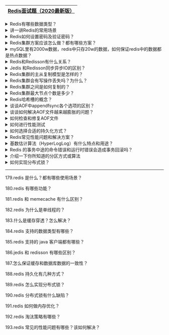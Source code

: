 
[Redis面试题（2020最新版）](https://thinkwon.blog.csdn.net/article/details/103522351)|
---|

<details>
<summary>Redis有哪些数据类型？</summary>

string，list，set，sorted set（Zset），hash

</details>

<details>
<summary>讲一讲Redis的常用场景</summary>

简单kv字符存储、Session会话记录、Token保持、热点数据存储、网页缓存、数据行缓存、排名、高速队列、分布式锁、计数器、发布订阅……

</details>

<details>
<summary>Redis如何设置密码及验证密码？</summary>

设置密码：config set requirepass 123456

授权密码：auth 123456

</details>

<details>
<summary>Redis集群方案应该怎么做？都有哪些方案？</summary>
  
1.twemproxy，大概概念是，它类似于一个代理方式，使用方法和普通redis无任何区别，设置好它下属的多个redis实例后，使用时在本需要连接redis的地方改为连接twemproxy，它会以一个代理的身份接收请求并使用一致性hash算法，将请求转接到具体redis，将结果再返回twemproxy。使用方式简便(相对redis只需修改连接端口)，对旧项目扩展的首选。 问题：twemproxy自身单端口实例的压力，使用一致性hash后，对redis节点数量改变时候的计算值的改变，数据无法自动移动到新的节点。
 

2.codis，目前用的最多的集群方案，基本和twemproxy一致的效果，但它支持在 节点数量改变情况下，旧节点数据可恢复到新hash节点。
 

3.redis cluster3.0自带的集群，特点在于他的分布式算法不是一致性hash，而是hash槽的概念，以及自身支持节点设置从节点。具体看官方文档介绍。
 

4.在业务代码层实现，起几个毫无关联的redis实例，在代码层，对key 进行hash计算，然后去对应的redis实例操作数据。 这种方式对hash层代码要求比较高，考虑部分包括，节点失效后的替代算法方案，数据震荡后的自动脚本恢复，实例的监控，等等。

</details>

<details>
<summary>mySQL里有2000w数据，redis中只存20w的数据，如何保证redis中的数据都是热点数据？</summary>
  
redis内存数据集大小上升到一定大小的时候，就会施行数据淘汰策略。

相关知识：redis 内存数据集大小上升到一定大小的时候，就会施行数据淘汰策略。redis 提供 6种数据淘汰策略：

voltile-lru：从已设置过期时间的数据集（server.db[i].expires）中挑选最近最少使用的数据淘汰

volatile-ttl：从已设置过期时间的数据集（server.db[i].expires）中挑选将要过期的数据淘汰

volatile-random：从已设置过期时间的数据集（server.db[i].expires）中任意选择数据淘汰

allkeys-lru：从数据集（server.db[i].dict）中挑选最近最少使用的数据淘汰

allkeys-random：从数据集（server.db[i].dict）中任意选择数据淘汰

no-enviction（驱逐）：禁止驱逐数据
  
</details>  

<details>
<summary>Redis和Redisson有什么关系？</summary>

Redisson是一个高级的分布式协调Redis客户端，能帮助用户在分布式环境中轻松实现一些Java的数据结构对象 (Bloom filter, BitSet, Set, SetMultimap, ScoredSortedSet, SortedSet, Map, ConcurrentMap, List, ListMultimap, Queue, BlockingQueue, Deque, BlockingDeque, Semaphore, Lock, ReadWriteLock, AtomicLong, CountDownLatch, Publish / Subscribe, HyperLogLog)

</details>  


<details>
<summary>Jedis 和Redisson同步异步IO的区别？</summary>

Jedis使用阻塞的I/O，且其方法调用都是同步的，程序流需要等到sockets处理完I/O才能执行，不支持异步。Jedis客户端实例不是线程安全的，所以需要通过连接池来使用Jedis。

Redisson使用非阻塞的I/O和基于Netty框架的事件驱动的通信层，其方法调用是异步的。Redisson的API是线程安全的，所以可以操作单个Redisson连接来完成各种操作。
  
</details>  


<details>
<summary>Redis集群的主从复制模型是怎样的？</summary>
  
为了使在部分节点失败或者大部分节点无法通信的情况下集群仍然可用，所以集群使用了主从复制模型,每个节点都会有N-1个复制品.

</details>  

<details>
<summary>Redis集群会有写操作丢失吗？为什么？</summary>
  
Redis并不能保证数据的强一致性，这意味这在实际中集群在特定的条件下可能会丢失写操作。

</details>  

<details>
<summary>Redis集群之间是如何复制的？</summary>
  
异步复制

</details>  

<details>
<summary>Redis集群最大节点个数是多少？</summary>
  
16384，即哈希槽的数量

</details>  

<details>
<summary>Redis哈希槽的概念？</summary>
  
Redis集群没有使用一致性hash,而是引入了哈希槽的概念，Redis集群有16384个哈希槽，每个key通过CRC16校验后对16384取模来决定放置哪个槽，集群的每个节点负责一部分hash槽。

</details>  


<details>
<summary>谈谈AOF中appendfsync各个选项的区别？</summary>
  
appendfsync always：每次操作都写入一次aof文件，并完成磁盘同步，强烈不建议使用，会严重降低Redis的写效率，甚至写入放大问题；

appendfsync everysec：默认的选项，每一秒写入aof文件，并显式完成磁盘同步

appendfsync no：写入aof文件，不等待磁盘同步，即由系统来决定写AOF文件，可能会带来数据丢失问题。

</details>  

<details>
<summary>谈谈如何解决AOF文件越来越膨胀的问题？</summary>
  
使用AOF 自动重写。即当AOF文件增长到一定大小的时候Redis能够调用 BGREWRITEAOF 对日志文件进行重写。它是这样工作的：Redis会记住上次进行写日志后文件的大小(如果从开机以来还没进行过重写，那日志大小在开机的时候确定)

基础大小会同现在的大小进行比较。如果现在的大小比基础大小大制定的百分比（auto-aof-rewrite-percentage），重写功能将启动。同时需要指定一个最小大小（auto-aof-rewrite-min-size）用于AOF重写，这个用于阻止即使文件很小但是增长幅度很大也去重写AOF文件的情况。

如：

auto-aof-rewrite-percentage 100

auto-aof-rewrite-min-size 64mb

</details>  

<details>
<summary>如何检查和修复AOF文件</summary>

查：redis-check-aof appendonly.aof

修复：redis-check-aof appendonly.aof  --fix

</details> 

<details>
<summary>如何进行性能测试</summary>

redis-benchmark -c 1 –q

</details> 

<details>
<summary>如何选择合适的持久化方式？</summary>

一般来说， 如果想达到足以媲美PostgreSQL的数据安全性， 你应该同时使用两种持久化功能。如果你非常关心你的数据， 但仍然可以承受数分钟以内的数据丢失，那么你可以只使用RDB持久化。

有很多用户都只使用AOF持久化，但并不推荐这种方式：因为定时生成RDB快照（snapshot）非常便于进行数据库备份， 并且 RDB 恢复数据集的速度也要比AOF恢复的速度要快。

</details> 


<details>
<summary>Redis常见性能问题和解决方案？</summary>

 (1) Master最好不要做任何持久化工作，如RDB内存快照和AOF日志文件

 (2) 如果数据比较重要，某个Slave开启AOF备份数据，策略设置为每秒同步一次

 (3) 为了主从复制的速度和连接的稳定性，Master和Slave最好在同一个局域网内

 (4) 尽量避免在压力很大的主库上增加从库

 (5) 主从复制不要用图状结构，用单向链表结构更为稳定，即：Master <- Slave1 <- Slave2 <- Slave3...这样的结构方便解决单点故障问题，实现Slave对Master的替换。如果Master挂了，可以立刻启用Slave1做Master，其他不变。

 (6) 如果是读压力比较大的应用，可以用树型结构，比如1主带2-3从，从再带2-3的二级从...
 
</details> 


<details>
<summary>基数估计算法（HyperLogLog）有什么特点和用途？</summary>
  
 HyperLogLog 的优点是，即使输入元素的数量或者体积非常非常大，计算基数所需的空间总是固定的、并且是很小的。在 Redis 里面，每个 HyperLogLog 键只需要花费 12 KB 内存，就可以计算接近 2^64 个不同元素的基数。这和计算基数时，元素越多耗费内存就越多的集合形成鲜明对比。但是，因为 HyperLogLog 只会根据输入元素来计算基数，而不会储存输入元素本身，所以HyperLogLog 不能像集合那样，返回输入的各个元素。

用途：用于仅仅需要计数（不要求完全精准）的场景。

比如网易音乐歌曲评论的999+之类的场景。还比如统计上亿计的IP、点击等数据，如果用传统的集合需要500GB内存，而用HyperLogLog只需要12kb

</details> 

<details>
<summary>Redis 的事务中途的命令错误和运行时错误会造成事务回滚吗？</summary>
  
命令错误会，但运行时错误不会。因为Redis的事务没有关系数据库事务提供的回滚（rollback）功能。为此开发者必须在事务执行出错后自己写代码（如事务日志）来处理。

</details>   


<details>
<summary>介绍一下你所知道的分区方式或算法</summary>
  
1、范围分区

最简单的分区方式是按范围分区，就是映射一定范围的对象到特定的Redis实例。

比如key为:object_ID，ID从0到10000的用户会保存到实例R0，ID从10001到 20000的用户会保存到R1，以此类推。这种方式是可行的，并且在实际中使用，不足就是要有一个区间范围到实例的映射表。这个表要被管理，同时还需要各 种对象的映射表，通常对Redis来说并非是好的方法。

2、哈希分区

另外一种分区方法是hash分区。这对任何key都适用，也无需是object_name:这种形式，像下面描述的一样简单：用一个hash函数将key转换为一个数字，比如使用crc32 hash函数。对key foobar执行crc32(foobar)会输出类似93024922的整数。

对这个整数取模，将其转化为0-3之间的数字，就可以将这个整数映射到4个Redis实例中的一个了。93024922 % 4 = 2，就是说key foobar应该被存到R2实例中。注意：取模操作是取除的余数，通常在多种编程语言中用%操作符实现。

</details>   

<details>
<summary>如何实现分布式锁？</summary>
  
1. [Redis分布式锁的正确实现方式](https://www.cnblogs.com/linjiqin/p/8003838.html)

2. [基于redisson快速实现分布式锁](https://github.com/redisson/redisson/wiki/8.-distributed-locks-and-synchronizers)

</details>   


---

179.redis 是什么？都有哪些使用场景？

180.redis 有哪些功能？

181.redis 和 memecache 有什么区别？

182.redis 为什么是单线程的？

183.什么是缓存穿透？怎么解决？

184.redis 支持的数据类型有哪些？

185.redis 支持的 java 客户端都有哪些？

186.jedis 和 redisson 有哪些区别？

187.怎么保证缓存和数据库数据的一致性？

188.redis 持久化有几种方式？

189.redis 怎么实现分布式锁？

190.redis 分布式锁有什么缺陷？

191.redis 如何做内存优化？

192.redis 淘汰策略有哪些？

193.redis 常见的性能问题有哪些？该如何解决？

